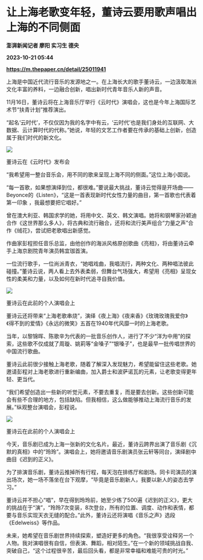 # 让上海老歌变年轻，董诗云要用歌声唱出上海的不同侧面
**澎湃新闻记者 廖阳 实习生 德央**

**2023-10-21 05:44**

**https://m.thepaper.cn/detail/25011941**

上海是中国近代流行音乐的发源地之一。在上海长大的歌手董诗云，一边汲取海派文化丰富的养料，一边融合创新，唱出新时代青年音乐人新的声音。

11月16日，董诗云将在上海音乐厅举行《云时代》演唱会，这也是今年上海国际艺术节“扶青计划”推荐演出。

“起名‘云时代’，不仅仅因为我的名字中有云，‘云时代’也是我们身处的互联网、大数据、云计算时代的代称。”她说，年轻的文艺工作者要在传承的基础上创新，创造属于我们时代的新文化。

![](https://imagecloud.thepaper.cn/thepaper/image/275/50/151.jpg)

董诗云在《云时代》发布会

“我希望用一整台音乐会，用不同的歌来呈现上海不同的侧面。”这位上海小囡说。

“每一首歌，如果想演绎到位，都很难。”要说最大挑战，董诗云觉得是开场曲——Beyonce的《Listen》，“这是一首表现新时代女性力量的曲目，第一首歌也代表着第一印象 ，我最想要把它唱好。”

曾在澳大利亚、韩国求学的她，将用中文、英文、韩文演唱。她将和钢琴家孙颖迪合作《这世界那么多人》，将古典和流行融合，还将和流行美声组合“力量之声”合作《绒花》，尝试把老歌唱出新感觉。

作曲家彭程担任音乐总监，由他创作的海派风格原创歌曲《亮相》，将由董诗云牵手上海京剧院青年演员韩宜珈首演。

一位流行歌手，一位尚派青衣，“她唱戏曲，我唱流行，两种文化、两种唱法彼此碰撞。”董诗云说，两人看上去外表柔弱，但舞台气场强大，希望用《亮相》呈现女性的柔美和力量，以及如何在新时代追寻自我价值。

![](https://imagecloud.thepaper.cn/thepaper/image/275/50/154.jpg)

董诗云在此前的个人演唱会上

董诗云还将带来“上海老歌串烧”，演绎《夜上海》《夜来香》《玫瑰玫瑰我爱你》《得不到的爱情》《永远的微笑》五首在1940年代风靡一时的上海老歌。

当年，以黎锦晖、陈歌辛为代表的一批音乐创作人，进行了不少“洋为中用”的探索，这些歌不仅成就了周璇、姚莉等“金嗓子”“银嗓子”，也是最早一批传唱世界的中国流行歌曲。

董诗云此前很少接触上海老歌，随着了解深入发现魅力，希望能留住这些老歌。她邀请彭程对上海老歌进行重新编曲，加入爵士和波萨诺瓦的元素，让老歌变得更年轻、更当代。

“我们希望创造出一些新的听觉元素，不要去重复，而是要去创新。这些创新可能会有些不合理的地方，包括缺陷。但我相信，这么做能够推动上海流行音乐的发展。”纵观整台演唱会，彭程说。

![](https://imagecloud.thepaper.cn/thepaper/image/275/50/155.jpg)

董诗云在此前的个人演唱会上

今天，音乐剧已成为上海一张新的文化名片。最近，董诗云跨界出演了音乐剧《沉默的真相》中的“玲玲”。演唱会上，她将邀请音乐剧演员张云轩等同台，演绎剧中曲目《迟到的正义》。

为了排演音乐剧，董诗云推掉所有行程，每天泡在排练厅和剧场。同卡司演员的演出场次，她一场不落坐在台下观摩，“毕竟是音乐剧新人，我要以新人的姿态去学习。”

董诗云并不担心“唱”，早在得到玲玲前，她至少练了500遍《迟到的正义》，更大的挑战在于“演”，“玲玲7次变装，8次登台，所有的位置、调度、动作和表情，都要与音乐实现天衣无缝的配合。”此外，董诗云还将演唱《音乐之声》选段《Edelweiss》等作品。

未来，她希望在音乐剧世界持续探索，塑造好更多的角色。“我很享受诠释另一个人物。我对演唱很有自信，但表演、舞蹈，相对陌生。”在一个新的领域挑战自我、突破自己，“这个过程很辛苦，最后回头看，都是非常幸福和难能可贵的时光。”